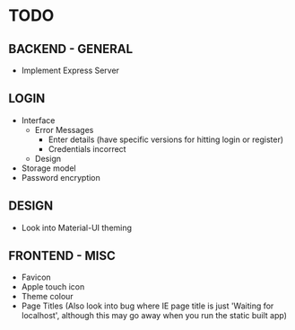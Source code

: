 
# TODO

## BACKEND - GENERAL

* Implement Express Server

## LOGIN

* Interface
    - Error Messages
        + Enter details (have specific versions for hitting login or register)
        + Credentials incorrect
    - Design
* Storage model
* Password encryption

## DESIGN

* Look into Material-UI theming

## FRONTEND - MISC

* Favicon
* Apple touch icon
* Theme colour
* Page Titles (Also look into bug where IE page title is just 'Waiting for localhost', although this may go away when you run the static built app)
